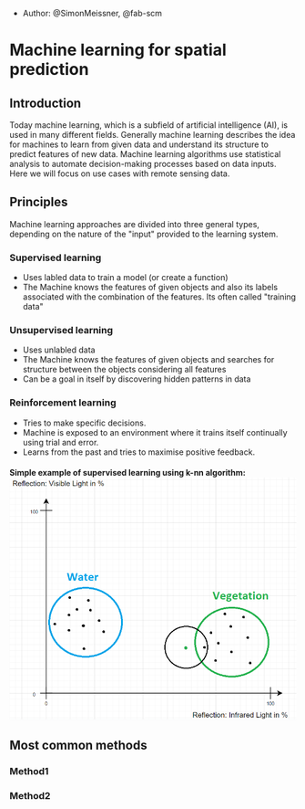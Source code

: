 - Author: @SimonMeissner, @fab-scm

# Machine learning for spatial prediction

## Introduction

Today machine learning, which is a subfield of artificial intelligence (AI), is used in many different fields. Generally machine learning describes the idea for machines to learn from given data and understand its structure to predict features of new data.
Machine learning algorithms use statistical analysis to automate decision-making processes based on data inputs.
Here we will focus on use cases with remote sensing data.

## Principles

Machine learning approaches are divided into three general types, depending on the nature of the "input" provided to the learning system.

### Supervised learning

* Uses labled data to train a model (or create a function)
* The Machine knows the features of given objects and also its labels associated with the combination of the features. Its often called "training data"


### Unsupervised learning

* Uses unlabled data
* The Machine knows the features of given objects and searches for structure between the objects considering all features
* Can be a goal in itself by discovering hidden patterns in data

### Reinforcement learning

* Tries to make specific decisions.
* Machine is exposed to an environment where it trains itself continually using trial and error.
* Learns from the past and tries to maximise positive feedback.

#### Simple example of supervised learning using k-nn algorithm: ![Text](/machine-learning-for-spatial-prediction/pictures/supervisednewpointclassified.png)

## Most common methods

### Method1


### Method2
